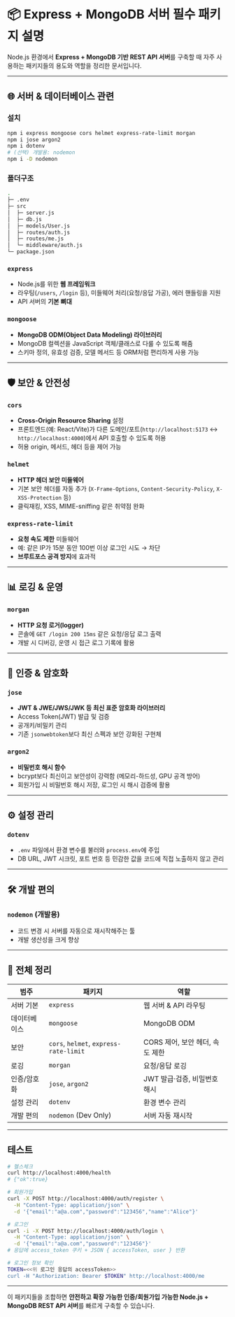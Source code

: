 
# 📦 Express + MongoDB 서버 필수 패키지 설명

Node.js 환경에서 **Express + MongoDB 기반 REST API 서버**를 구축할 때 자주 사용하는 패키지들의 용도와 역할을 정리한 문서입니다.

---

## 🌐 서버 & 데이터베이스 관련

### 설치

```bash
npm i express mongoose cors helmet express-rate-limit morgan
npm i jose argon2
npm i dotenv
# (선택) 개발용: nodemon
npm i -D nodemon
```

### 폴더구조
```bash
.
├─ .env
├─ src
│  ├─ server.js
│  ├─ db.js
│  ├─ models/User.js
│  ├─ routes/auth.js
│  ├─ routes/me.js
│  └─ middleware/auth.js
└─ package.json
```

### `express`
- Node.js를 위한 **웹 프레임워크**
- 라우팅(`/users`, `/login` 등), 미들웨어 처리(요청/응답 가공), 에러 핸들링을 지원
- API 서버의 **기본 뼈대**

### `mongoose`
- **MongoDB ODM(Object Data Modeling) 라이브러리**
- MongoDB 컬렉션을 JavaScript 객체/클래스로 다룰 수 있도록 해줌
- 스키마 정의, 유효성 검증, 모델 메서드 등 ORM처럼 편리하게 사용 가능

---

## 🛡️ 보안 & 안전성

### `cors`
- **Cross-Origin Resource Sharing** 설정
- 프론트엔드(예: React/Vite)가 다른 도메인/포트(`http://localhost:5173` ↔ `http://localhost:4000`)에서 API 호출할 수 있도록 허용
- 허용 origin, 메서드, 헤더 등을 제어 가능

### `helmet`
- **HTTP 헤더 보안 미들웨어**
- 기본 보안 헤더를 자동 추가 (`X-Frame-Options`, `Content-Security-Policy`, `X-XSS-Protection` 등)
- 클릭재킹, XSS, MIME-sniffing 같은 취약점 완화

### `express-rate-limit`
- **요청 속도 제한** 미들웨어
- 예: 같은 IP가 15분 동안 100번 이상 로그인 시도 → 차단
- **브루트포스 공격 방지**에 효과적

---

## 📊 로깅 & 운영

### `morgan`
- **HTTP 요청 로거(logger)**
- 콘솔에 `GET /login 200 15ms` 같은 요청/응답 로그 출력
- 개발 시 디버깅, 운영 시 접근 로그 기록에 활용

---

## 🔑 인증 & 암호화

### `jose`
- **JWT & JWE/JWS/JWK 등 최신 표준 암호화 라이브러리**
- Access Token(JWT) 발급 및 검증
- 공개키/비밀키 관리
- 기존 `jsonwebtoken`보다 최신 스펙과 보안 강화된 구현체

### `argon2`
- **비밀번호 해시 함수**
- bcrypt보다 최신이고 보안성이 강력함 (메모리-하드성, GPU 공격 방어)
- 회원가입 시 비밀번호 해시 저장, 로그인 시 해시 검증에 활용

---

## ⚙️ 설정 관리

### `dotenv`
- `.env` 파일에서 환경 변수를 불러와 `process.env`에 주입
- DB URL, JWT 시크릿, 포트 번호 등 민감한 값을 코드에 직접 노출하지 않고 관리

---

## 🛠️ 개발 편의

### `nodemon` (개발용)
- 코드 변경 시 서버를 자동으로 재시작해주는 툴
- 개발 생산성을 크게 향상

---

## 🧩 전체 정리

| 범주         | 패키지                     | 역할 |
|--------------|----------------------------|------|
| 서버 기본    | `express`                  | 웹 서버 & API 라우팅 |
| 데이터베이스 | `mongoose`                 | MongoDB ODM |
| 보안         | `cors`, `helmet`, `express-rate-limit` | CORS 제어, 보안 헤더, 속도 제한 |
| 로깅         | `morgan`                   | 요청/응답 로깅 |
| 인증/암호화  | `jose`, `argon2`           | JWT 발급·검증, 비밀번호 해시 |
| 설정 관리    | `dotenv`                   | 환경 변수 관리 |
| 개발 편의    | `nodemon` (Dev Only)       | 서버 자동 재시작 |

---
## 테스트
```bash
# 헬스체크
curl http://localhost:4000/health
# {"ok":true}

# 회원가입
curl -X POST http://localhost:4000/auth/register \
  -H "Content-Type: application/json" \
  -d '{"email":"a@a.com","password":"123456","name":"Alice"}'

# 로그인
curl -i -X POST http://localhost:4000/auth/login \
  -H "Content-Type: application/json" \
  -d '{"email":"a@a.com","password":"123456"}'
# 응답에 access_token 쿠키 + JSON { accessToken, user } 반환

# 로그인 정보 확인
TOKEN=<<위 로그인 응답의 accessToken>>
curl -H "Authorization: Bearer $TOKEN" http://localhost:4000/me

```
---

이 패키지들을 조합하면 **안전하고 확장 가능한 인증/회원가입 가능한 Node.js + MongoDB REST API 서버**를 빠르게 구축할 수 있습니다.
